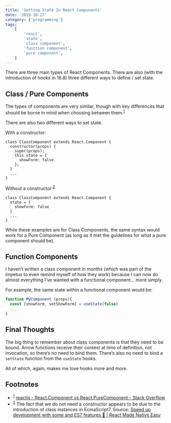 ```yaml
---
title: 'Setting State In React Components'
date: '2019-10-27'
category: ['programming']
tags:
    [
        'react',
        'state',
        'class component',
        'function component',
        'pure component',
    ]
---
```


There are three main types of React Components. There are also (with the introduction of hooks in 16.8) three different ways to define / set state.

## Class / Pure Components

The types of components are very similar, though with key differences that should be borne in mind when choosing between them.<sup>[1](#Footnotes)</sup><a id="fn1"></a>

There are also two different ways to set state.

With a constructor:

```
class ClassComponent extends React.Component {
  constructor(props) {
    super(props);
    this.state = {
      showForm: false
    };
  }
  ...
}
```

Without a constructor:<sup>[2](#Footnotes)</sup><a id="fn2"></a>

```
class ClassComponent extends React.Component {
  state = {
    showForm: false
  }
  ...
}
```

While these examples are for Class Components, the same syntax would work for a Pure Component (as long as it met the guidelines for what a pure component should be).

## Function Components

I haven’t written a class component in months (which was part of the impetus to even remind myself of how they work) because I can now do almost everything I’ve wanted with a functional component… more simply.

For example, the same state within a functional component would be:

```javascript
function MyComponent (props){
  const [showForm, setShowForm] = useState(false)
  ...
}
```

## Final Thoughts

The big thing to remember about class components is that they need to be bound. Arrow functions receive their context at time of definition, not invocation, so there’s no need to bind them. There’s also no need to bind a `setState` function from the `useState` hooks.

All of which, again, makes me love hooks more and more.

## Footnotes

-   <sup>[1](#fn1)</sup> [reactjs - React.Component vs React.PureComponent - Stack Overflow](https://stackoverflow.com/questions/41340697/react-component-vs-react-purecomponent)
-   <sup>[2](#fn2)</sup> The fact that we do not need a constructor appears to be due to the introduction of class instances in EcmaScript7. Source: [Speed up development with some and ES7 features 🤘 | React Made Native Easy](https://www.reactnative.guide/6-conventions-and-code-style/6.4-es7-features.html)
